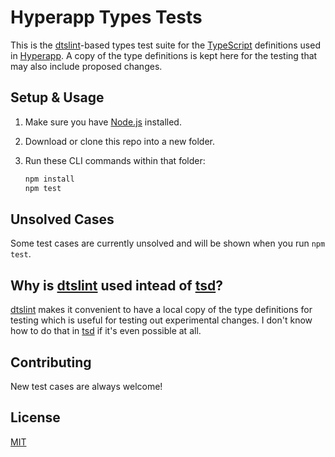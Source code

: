 # Hyperapp Types Tests

This is the [dtslint](https://github.com/microsoft/dtslint)-based types test suite for the [TypeScript](https://www.typescriptlang.org/) definitions used in [Hyperapp](https://hyperapp.dev/). A copy of the type definitions is kept here for the testing that may also include proposed changes.

## Setup & Usage

1. Make sure you have [Node.js](https://nodejs.org/) installed.
2. Download or clone this repo into a new folder.
3. Run these CLI commands within that folder:

   ```sh
   npm install
   npm test
   ```

## Unsolved Cases

Some test cases are currently unsolved and will be shown when you run `npm test`.

## Why is [dtslint](https://github.com/microsoft/dtslint) used intead of [tsd](https://github.com/SamVerschueren/tsd)?

[dtslint](https://github.com/microsoft/dtslint) makes it convenient to have a local copy of the type definitions for testing which is useful for testing out experimental changes. I don't know how to do that in [tsd](https://github.com/SamVerschueren/tsd) if it's even possible at all.

## Contributing

New test cases are always welcome!

## License

[MIT](LICENSE.md)
